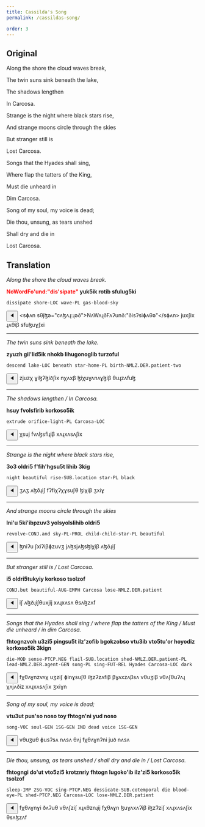 ```yaml
---
title: Cassilda's Song
permalink: /cassildas-song/

order: 3
---
```


## Original

Along the shore the cloud waves break,

The twin suns sink beneath the lake,

The shadows lengthen

In Carcosa.

Strange is the night where black stars rise,

And strange moons circle through the skies

But stranger still is

Lost Carcosa.

Songs that the Hyades shall sing,

Where flap the tatters of the King,

Must die unheard in

Dim Carcosa.

Song of my soul, my voice is dead;

Die thou, unsung, as tears unshed

Shall dry and die in

Lost Carcosa.

## Translation

_Along the shore the cloud waves break._

**<span style="color:red">NoWordFo'und:"dis'sipate"</span> yuk5ik rotib sfulug5ki**

`dissipate shore-LOC wave-PL gas-blood-sky`

<span class='spoken'> <button class='speak' type='button' data-ipa='<sɸʌn sθjɮə="cʌɮʌɻ:ɻəð">NʌWʌɻðFʌʔunð:"ðisʔsiɸʌθə"</sɸʌn> juxʃix ɻʌθiβ sfuɮuɣʃxi'>🔈</button> <span class='ipa'><sɸʌn sθjɮə="cʌɮʌɻ:ɻəð">NʌWʌɻðFʌʔunð:"ðisʔsiɸʌθə"</sɸʌn> juxʃix ɻʌθiβ sfuɮuɣʃxi</span> </span>

---

_The twin suns sink beneath the lake._

**zyuzh gil'lid5ik nhokb lihugonoglib turzoful**

`descend lake-LOC beneath star-home-PL birth-NMLZ.DER.patient-two`

<span class='spoken'> <button class='speak' type='button' data-ipa='zjuzχ ɣiɮʔɮiðʃix nχʌxβ ɮiχuɣʌnʌɣɮiβ θuɻzʌfuɮ'>🔈</button> <span class='ipa'>zjuzχ ɣiɮʔɮiðʃix nχʌxβ ɮiχuɣʌnʌɣɮiβ θuɻzʌfuɮ</span> </span>

---

_The shadows lengthen / In Carcosa._

**hsuy fvolsfirib korkoso5ik**

`extrude orifice-light-PL Carcosa-LOC`

<span class='spoken'> <button class='speak' type='button' data-ipa='χsuj fvʌɮsfiɻiβ xʌɻxʌsʌʃix'>🔈</button> <span class='ipa'>χsuj fvʌɮsfiɻiβ xʌɻxʌsʌʃix</span> </span>

---

_Strange is the night where black stars rise,_

**3o3 oldri5 f'fih'hgsu5t lihib 3kig**

`night beautiful rise-SUB.location star-PL black`

<span class='spoken'> <button class='speak' type='button' data-ipa='ʒʌʒ ʌɮðɻiʃ fʔfiχʔχɣsuʃθ ɮiχiβ ʒxiɣ'>🔈</button> <span class='ipa'>ʒʌʒ ʌɮðɻiʃ fʔfiχʔχɣsuʃθ ɮiχiβ ʒxiɣ</span> </span>

---

_And strange moons circle through the skies_

**lni'u 5ki'ibpzuv3 yolsyolslihib oldri5**

`revolve-CONJ.and sky-PL-PROL child-child-star-PL beautiful`

<span class='spoken'> <button class='speak' type='button' data-ipa='ɮniʔu ʃxiʔiβɸzuvʒ jʌɮsjʌɮsɮiχiβ ʌɮðɻiʃ'>🔈</button> <span class='ipa'>ɮniʔu ʃxiʔiβɸzuvʒ jʌɮsjʌɮsɮiχiβ ʌɮðɻiʃ</span> </span>

---

_But stranger still is / Lost Carcosa._

**i5 oldri5tukyiy korkoso tsolzof**

`CONJ.but beautiful-AUG-EMPH Carcosa lose-NMLZ.DER.patient`

<span class='spoken'> <button class='speak' type='button' data-ipa='iʃ ʌɮðɻiʃθuxjij xʌɻxʌsʌ θsʌɮzʌf'>🔈</button> <span class='ipa'>iʃ ʌɮðɻiʃθuxjij xʌɻxʌsʌ θsʌɮzʌf</span> </span>

---

_Songs that the Hyades shall sing / where flap the tatters of the King / Must die unheard / in dim Carcosa._

**fhtognzvoh u3zi5 pingsu5t ilz'zofib bgokzobso vtu3ib vto5tu'or hoyodiz korkoso5ik 3kign**

`die-MOD sense-PTCP.NEG flail-SUB.location shed-NMLZ.DER.patient-PL lead-NMLZ.DER.agent-GEN song-PL sing-FUT-REL Hyades Carcosa-LOC dark`

<span class='spoken'> <button class='speak' type='button' data-ipa='fχθʌɣnzvʌχ uʒziʃ ɸinɣsuʃθ iɮzʔzʌfiβ βɣʌxzʌβsʌ vθuʒiβ vθʌʃθuʔʌɻ χʌjʌðiz xʌɻxʌsʌʃix ʒxiɣn'>🔈</button> <span class='ipa'>fχθʌɣnzvʌχ uʒziʃ ɸinɣsuʃθ iɮzʔzʌfiβ βɣʌxzʌβsʌ vθuʒiβ vθʌʃθuʔʌɻ χʌjʌðiz xʌɻxʌsʌʃix ʒxiɣn</span> </span>

---

_Song of my soul, my voice is dead;_

**vtu3ut pus'so noso toy fhtogn'ni yud noso**

`song-VOC soul-GEN 1SG-GEN IND dead voice 1SG-GEN`

<span class='spoken'> <button class='speak' type='button' data-ipa='vθuʒuθ ɸusʔsʌ nʌsʌ θʌj fχθʌɣnʔni juð nʌsʌ'>🔈</button> <span class='ipa'>vθuʒuθ ɸusʔsʌ nʌsʌ θʌj fχθʌɣnʔni juð nʌsʌ</span> </span>

---

_Die thou, unsung, as tears unshed / shall dry and die in / Lost Carcosa._

**fhtogngi do'ut vto5zi5 krotznriy fhtogn lugoko'ib ilz'zi5 korkoso5ik tsolzof**

`sleep-IMP 2SG-VOC sing-PTCP.NEG dessicate-SUB.cotemporal die blood-eye-PL shed-PTCP.NEG Carcosa-LOC lose-NMLZ.DER.patient`

<span class='spoken'> <button class='speak' type='button' data-ipa='fχθʌɣnɣi ðʌʔuθ vθʌʃziʃ xɻʌθznɻij fχθʌɣn ɮuɣʌxʌʔiβ iɮzʔziʃ xʌɻxʌsʌʃix θsʌɮzʌf'>🔈</button> <span class='ipa'>fχθʌɣnɣi ðʌʔuθ vθʌʃziʃ xɻʌθznɻij fχθʌɣn ɮuɣʌxʌʔiβ iɮzʔziʃ xʌɻxʌsʌʃix θsʌɮzʌf</span> </span>
